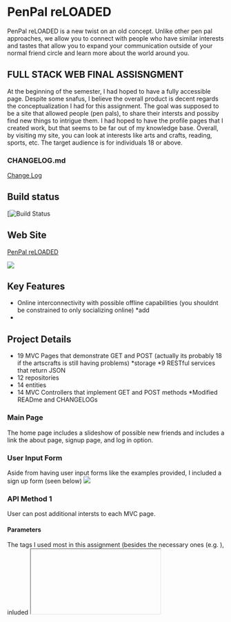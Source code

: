 # PenPal reLOADED

PenPal reLOADED is a new twist on an old concept. Unlike other pen pal approaches, we allow you to connect with people who have similar interests and tastes that allow you to expand your communication outside of your normal friend circle and learn more about the world around you. 


## FULL STACK WEB FINAL ASSISNGMENT
At the beginning of the semester, I had hoped to have a fully accessible page. Despite some snafus, I believe the overall product is decent regards the conceptualization I had for this assignment. The goal was supposed to be a site that allowed people (pen pals), to share their intersts and possiby find new things to intrigue them. I had hoped to have the profile pages that I created work, but that seems to be far out of my knowledge base. Overall, by visiting my site, you can look at interests like arts and crafts, reading, sports, etc. The target audience is for individuals 18 or above.  

### CHANGELOG.md
[Change Log](https://github.com/infsci2560sp17/full-stack-web-J-StephanieRose/blob/master/CHANGELOG.md)


## Build status

[![Build Status](https://travis-ci.org/infsci2560sp17/full-stack-web-J-StephanieRose.svg?branch=master)


## Web Site

[PenPal reLOADED](https://full-stack-web-j-stephanierose.herokuapp.com/)

![](https://pitt-my.sharepoint.com/personal/jsr67_pitt_edu/_layouts/15/guestaccess.aspx?docid=12fe8d2bd2e724d609bb803e0ae8933b9&authkey=AXPv4NkNzacK0Jh0vBon1Tk)


## Key Features

* Online interconnectivity with possible offline capabilities (you shouldnt be constrained to only socializing online)
*add 
* 

## Project Details

* 19 MVC Pages that demonstrate GET and POST (actually its probably 18 if the artscrafts is still having problems)
*storage
*9 RESTful services that return JSON
* 12 repositories
* 14 entities
* 14 MVC Controllers that implement GET and POST methods
*Modified READme and CHANGELOGs

### Main Page

   The home page includes a slideshow of possible new friends and includes a link the about page, signup page, and log in option.
       

### User Input Form

Aside from having user input forms like the examples provided, I included a sign up form (seen below)
 ![](https://pitt-my.sharepoint.com/personal/jsr67_pitt_edu/_layouts/15/guestaccess.aspx?docid=193773b5a06844bdcb1ce93718bb6ebff&authkey=AaetqZEHbDioE7QrsZYtNVk)

### API Method 1

   User can post additional intersts to each MVC page.

#### Parameters

The tags I used most in this assignment (besides the necessary ones (e.g. <html></html>), inluded <iframe>, <img src = "#">, <a href="#", and <font color="white">. 


#### Errors

I ran into a lot of errors and mishaps while accomplishing this assignment. It seemed as though every time I attempted to implement a new attribute I ended up with the dreaded whitelabel internal error. Despite these adversities, the current issues that the site currently has includes the about.html not being able to be updated, artscrafts.html not allowing me to post, and the profile page not loading. Aside from that there are various pages that are working and my Travis CI build is still passing. 

## Technologies Used

- [Spring Boot](https://projects.spring.io/spring-boot/) - Takes an opinionated view of building production-ready Spring applications.
- [Codenvy](https://codenvy.io)
- [Bootstrap via W3C](https://www.w3schools.com/bootstrap/bootstrap_grid_examples.asp) - While I was researching tags and additional components I wanted to try for this assignment, the W3C has some bootstrap capabilties that I tried to incorporate (without actually trying to use bootstrap).
- [Maven](https://maven.apache.org/) - Apache Maven is a software project management and comprehension tool.
- [Heroku](https://dashboard.heroku.com) - hosting my application

